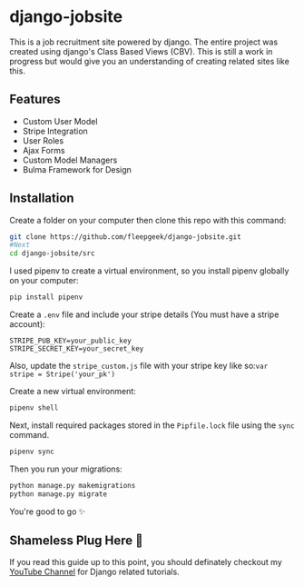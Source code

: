 # django-jobsite

This is a job recruitment site powered by django. The entire project was created using django's Class Based Views (CBV). This is still a work in progress but would give you an understanding of creating related sites like this. 

## Features
* Custom User Model
* Stripe Integration
* User Roles
* Ajax Forms
* Custom Model Managers
* Bulma Framework for Design

## Installation

Create a folder on your computer then clone this repo with this command:

```bash
git clone https://github.com/fleepgeek/django-jobsite.git
#Next
cd django-jobsite/src
```
I used pipenv to create a virtual environment, so you install pipenv globally on your computer:
```bash
pip install pipenv
```

Create a  ``.env`` file and include your stripe details (You must have a stripe account):
```
STRIPE_PUB_KEY=your_public_key
STRIPE_SECRET_KEY=your_secret_key
```
Also, update the ``stripe_custom.js`` file with your stripe key like so:``var stripe = Stripe('your_pk')``

Create a new virtual environment:
```bash
pipenv shell
```

Next, install required packages stored in the ``Pipfile.lock`` file using the ``sync`` command.
```bash
pipenv sync
```

Then you run your migrations:
```bash
python manage.py makemigrations
python manage.py migrate
```
You're good to go :sparkles:

## Shameless Plug Here :see_no_evil:
If you read this guide up to this point, you should definately checkout my [YouTube Channel](https://www.youtube.com/channel/UCXX74aetH0OPVYNxxcVpTJw) for Django related tutorials. 
